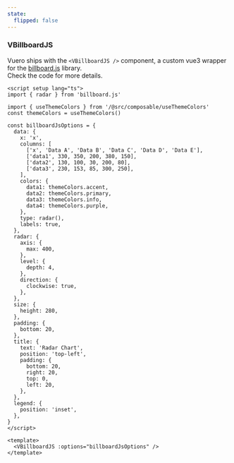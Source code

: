 ```yaml
---
state:
  flipped: false
---
```


### VBillboardJS

Vuero ships with the `<VBillboardJS />` component, a custom vue3 wrapper
for the [billboard.js](https://naver.github.io/billboard.js/) library.  
 Check the code for more details.

<!--code-->

```vue
<script setup lang="ts">
import { radar } from 'billboard.js'

import { useThemeColors } from '/@src/composable/useThemeColors'
const themeColors = useThemeColors()

const billboardJsOptions = {
  data: {
    x: 'x',
    columns: [
      ['x', 'Data A', 'Data B', 'Data C', 'Data D', 'Data E'],
      ['data1', 330, 350, 200, 380, 150],
      ['data2', 130, 100, 30, 200, 80],
      ['data3', 230, 153, 85, 300, 250],
    ],
    colors: {
      data1: themeColors.accent,
      data2: themeColors.primary,
      data3: themeColors.info,
      data4: themeColors.purple,
    },
    type: radar(),
    labels: true,
  },
  radar: {
    axis: {
      max: 400,
    },
    level: {
      depth: 4,
    },
    direction: {
      clockwise: true,
    },
  },
  size: {
    height: 280,
  },
  padding: {
    bottom: 20,
  },
  title: {
    text: 'Radar Chart',
    position: 'top-left',
    padding: {
      bottom: 20,
      right: 20,
      top: 0,
      left: 20,
    },
  },
  legend: {
    position: 'inset',
  },
}
</script>

<template>
  <VBillboardJS :options="billboardJsOptions" />
</template>
```

<!--/code-->
